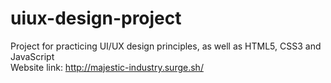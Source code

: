 # uiux-design-project
Project for practicing UI/UX design principles, as well as HTML5, CSS3 and JavaScript  
Website link: http://majestic-industry.surge.sh/
